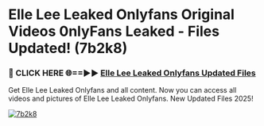 # Elle Lee Leaked Onlyfans Original Videos 0nlyFans Leaked - Files Updated! (7b2k8)

<h3>🔴 CLICK HERE 🌐==►► <a href="https://tinyurl.com/x26r9saj" rel="nofollow">Elle Lee Leaked Onlyfans Updated Files</a></h3>

Get Elle Lee Leaked Onlyfans and all content. Now you can access all videos and pictures of Elle Lee Leaked Onlyfans. New Updated Files 2025!

[![7b2k8](https://i.imgur.com/LkgZPqh.gif)](https://tinyurl.com/x26r9saj)
